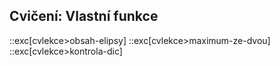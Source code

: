 ## Cvičení: Vlastní funkce

::exc[cvlekce>obsah-elipsy]
::exc[cvlekce>maximum-ze-dvou]
::exc[cvlekce>kontrola-dic]
